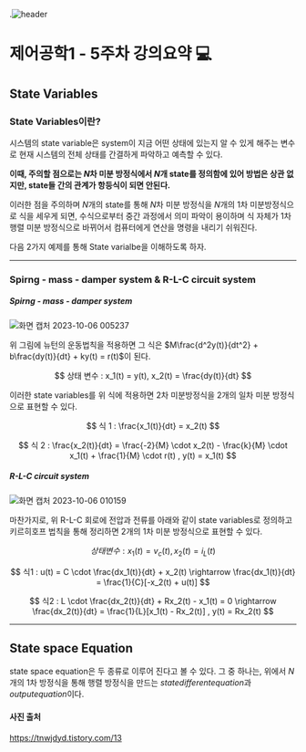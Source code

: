 .![header](https://capsule-render.vercel.app/api?type=wave&color=auto&height=300&section=header&text=Control-Systems-Engineering&fontSize=30)




#  제어공학1 - 5주차 강의요약 :computer: 
## State Variables
  ### State Variables이란?  
   시스템의 state variable은 system이 지금 어떤 상태에 있는지 알 수 있게 해주는 변수로 현재 시스템의 전체 상태를 간결하게 파악하고 예측할 수 있다.
   
   __이때, 주의할 점으로는 $N$차 미분 방정식에서 $N$개 state를 정의함에 있어 방법은 상관 없지만, state들 간의 관계가 항등식이 되면 안된다.__

이러한 점을 주의하며 $N$개의 state를 통해 $N$차 미분 방정식을 $N$개의 1차 미분방정식으로 식을 세우게 되면, 수식으로부터 중간 과정에서 의미 파악이 용이하며 식 자체가 1차 행렬 미분 방정식으로 바뀌어서 컴퓨터에게 연산을 명령을 내리기 쉬워진다.

다음 2가지 예제를 통해 State varialbe을 이해하도록 하자.

---


###  Spirng - mass - damper system & R-L-C circuit system

#####  Spirng - mass - damper system
![화면 캡처 2023-10-06 005237](https://github.com/homind/control-systems-engineering/assets/101074052/b0a27ad8-bf29-42c6-8d26-b23f45562de8)

위 그림에 뉴턴의 운동법칙을 적용하면 그 식은 $M\frac{d^2y(t)}{dt^2} + b\frac{dy(t)}{dt} + ky(t) = r(t)$이 된다.


$$
상태 변수 : x_1(t) = y(t), x_2(t) = \frac{dy(t)}{dt}
$$

이러한 state variables를 위 식에 적용하면 2차 미분방정식을 2개의 일차 미분 방정식으로 표현할 수 있다.

$$
식 1 : \frac{x_1(t)}{dt} = x_2(t)
$$

$$
식 2 : \frac{x_2(t)}{dt} = \frac{-2}{M} \cdot x_2(t) - \frac{k}{M} \cdot x_1(t) + \frac{1}{M} \cdot r(t) ,  y(t) = x_1(t) 
$$

#####  R-L-C circuit system
![화면 캡처 2023-10-06 010159](https://github.com/homind/control-systems-engineering/assets/101074052/b47b13a9-0019-4924-9049-a6d008c73e3b)

마찬가지로, 위 R-L-C 회로에 전압과 전류를 아래와 같이 state variables로 정의하고 키르히호프 법칙을 통해 정리하면 2개의 1차 미분 방정식으로 표현할 수 있다.

$$
상태변수 : x_1(t) = v_c(t), x_2(t) = i_L(t)
$$

$$
식1 : u(t) = C \cdot \frac{dx_1(t)}{dt} + x_2(t)  \rightarrow   \frac{dx_1(t)}{dt} = \frac{1}{C}[-x_2(t) + u(t)]
$$

$$
식2 : L \cdot \frac{dx_2(t)}{dt} + Rx_2(t) - x_1(t) = 0 \rightarrow \frac{dx_2(t)}{dt} = \frac{1}{L}[x_1(t) - Rx_2(t)] ,  y(t) = Rx_2(t)
$$

----------
## State space Equation
state space equation은 두 종류로 이루어 진다고 볼 수 있다. 그 중 하나는, 위에서 $N$개의 1차 방정식을 통해 행렬 방정식을 만드는 $state different equation$과 $out put equation$이다.






#### 사진 출처
https://tnwjdyd.tistory.com/13

